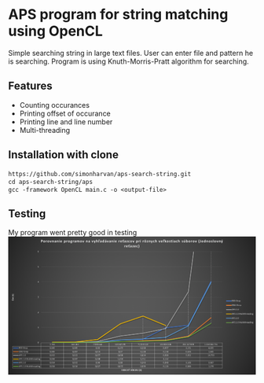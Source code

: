 # APS program for string matching using OpenCL
Simple searching string in large text files. User can enter file and pattern he is searching. Program is using Knuth-Morris-Pratt algorithm for searching. 
## Features
* Counting occurances
* Printing offset of occurance
* Printing line and line number
* Multi-threading 

## Installation with clone
```
https://github.com/simonharvan/aps-search-string.git
cd aps-search-string/aps
gcc -framework OpenCL main.c -o <output-file>
```

## Testing 
My program went pretty good in testing 
![](aps/2.0graf_5.png "Usage Example")
